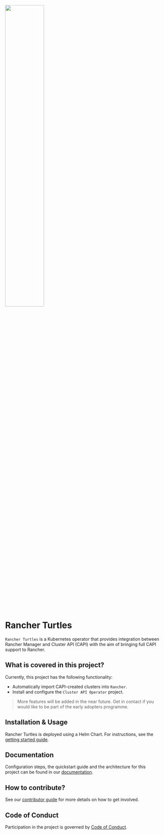 <img src="./cupid.png" width="50%" height="50%">

# Rancher Turtles

`Rancher Turtles` is a Kubernetes operator that provides integration between Rancher Manager and Cluster API (CAPI) with the aim of bringing full CAPI support to Rancher.

## What is covered in this project?

Currently, this project has the following functionality:

- Automatically import CAPI-created clusters into `Rancher`.
- Install and configure the `Cluster API Operator` project.

> More features will be added in the near future. Get in contact if you would like to be part of the early adopters programme.

## Installation & Usage

Rancher Turtles is deployed using a Helm Chart. For instructions, see the [getting started guide](https://docs.rancher-turtles.com/docs/category/getting-started).

## Documentation

Configuration steps, the quickstart guide and the architecture for this project can be found in our [documentation](https://docs.rancher-turtles.com/).

## How to contribute?

See our [contributor guide](CONTRIBUTING.md) for more details on how to get involved.

## Code of Conduct

Participation in the project is governed by [Code of Conduct](code-of-conduct.md).
